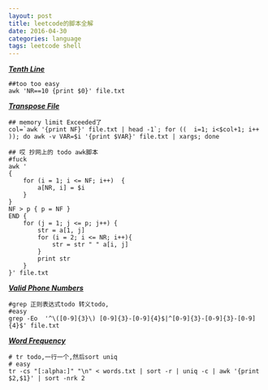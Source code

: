 ```yaml
---
layout: post
title: leetcode的脚本全解
date: 2016-04-30
categories: language
tags: leetcode shell
---
```


***[Tenth Line](https://leetcode.com/problems/tenth-line/)***

    ##too too easy
    awk 'NR==10 {print $0}' file.txt

***[Transpose File](https://leetcode.com/problems/transpose-file/)***

    ## memory limit Exceeded了
    col=`awk '{print NF}' file.txt | head -1`; for ((  i=1; i<$col+1; i++ )); do awk -v VAR=$i '{print $VAR}' file.txt | xargs; done

    ## 哎 抄网上的 todo awk脚本
    #fuck
    awk '
    {
        for (i = 1; i <= NF; i++)  {
            a[NR, i] = $i
        }
    }
    NF > p { p = NF }
    END {
        for (j = 1; j <= p; j++) {
            str = a[1, j]
            for (i = 2; i <= NR; i++){
                str = str " " a[i, j]
            }
            print str
        }
    }' file.txt

***[Valid Phone Numbers](https://leetcode.com/problems/valid-phone-numbers/)***

    #grep 正则表达式todo 转义todo,
    #easy
    grep -Eo  '^\([0-9]{3}\) [0-9]{3}-[0-9]{4}$|^[0-9]{3}-[0-9]{3}-[0-9]{4}$' file.txt

***[Word Frequency](https://leetcode.com/problems/word-frequency/)***

    # tr todo,一行一个,然后sort uniq
    # easy
    tr -cs "[:alpha:]" "\n" < words.txt | sort -r | uniq -c | awk '{print $2,$1}' | sort -nrk 2
